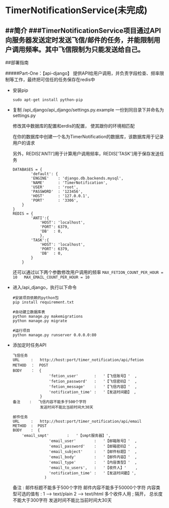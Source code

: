 # TimerNotificationService(未完成)

##简介
###TimerNotificationService项目通过API向服务器发送定时发送飞信/邮件的任务，并能限制用户调用频率。其中飞信限制为只能发送给自己。
---

##部署指南

#####Part-One：【api-django】 提供API给用户调用，并负责字段检查、频率限制等工作，最终把可信任的任务保存在redis中
*   安装pip
	
	```	
	sudo apt-get install python-pip
	```
*   复制 /api_django/api_django/settings.py.example 一份到同目录下并命名为 settings.py
    
    修改其中数据库的配置和erdis的配置， 使其跟你的环境相匹配
    
    在你的数据库中创建一个名为TimerNotification的数据库，该数据库用于记录用户的请求

    另外，REDIS['ANTI']用于计算用户调用频率，REDIS['TASK']用于保存发送任务
	```    
	DATABASES = {
    		'default': {
			'ENGINE'	: 'django.db.backends.mysql',
			'NAME'		: 'TimerNotification',
			'USER'		: 'root',
			'PASSWORD'	: '123456',
			'HOST'		: '127.0.0.1',
			'PORT'		: '3306',
		}
	}
	REDIS = {
        	'ANTI':{
	        	'HOST': 'localhost',
	        	'PORT': 6379,
	        	'DB'  : 0,
            	},	
    		'TASK':{
	    		'HOST': 'localhost',
	    		'PORT': 6379,
	    		'DB'  : 0,
        	}	
    	}
	```
    还可以通过以下两个参数修改用户调用的频率
    	```
    	MAX_FETION_COUNT_PER_HOUR = 10  
        MAX_EMAIL_COUNT_PER_HOUR = 10
        ```
*   进入/api_django，执行以下命令
        	
		#安装项目依赖的python包
        pip install requirement.txt
        
        #自动建立数据库表
        python manage.py makemigrations
        python manage.py migrate

        #运行项目
        python manage.py runserver 0.0.0.0:80
*   添加定时任务API
        
		飞信任务
        URL     :   http://host:port/timer_notification/api/fetion
        METHOD  ：  POST
        BODY    ：  {   
                        'fetion_user'       :   '【飞信账号】'  , 
                        'fetion_password'   :   '【飞信密码】'  ,  
                        'fetion_message'    :  	'【飞信内容】'  ,     
                        'notification_time' :   '【发送时间戳】 ,
                    }
        备注    :   飞信内容不能多于500个字符
                    发送时间不能比当前时间大30天
        
        邮件任务
        URL     :   http://host:port/timer_notification/api/email
        METHOD  :  POST
        BODY    :  {   	
			'email_smpt'	    :	'【smpt服务器】',      
                        'email_user'        :   '【邮箱账号】'  ,                                          
                        'email_password'    :  	'【邮箱密码】'  ,           
                        'email_subject'     :   '【邮件标题】'  ,                                                     
                        'email_body'        :   '【邮件内容】'  ,                                                     
                        'email_type'        :   '【内容类型】'  ,                                       
                        'email_to_users',   :   '【收件人】'    ,                                                 
                        'notification_time' :   '【发送时间戳】',                                                                                                                                                                         
                      ) 
	备注	:   邮件标题不能多于500个字符
                    邮件内容不能多于50000个字符
                    内容类型可选的值有 :    1 --> text/plain    2 --> text/html
                    多个收件人用 ; 隔开， 总长度不能大于300字符
                    发送时间不能比当前时间大30天
